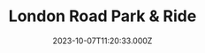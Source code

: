---
date: 2023-10-07T11:20:33.000Z
title: London Road Park & Ride
latitude: 52.04106612386881
longitude: 1.0969580250632662
url: http://www.ipswichbuses.co.uk
category: checkin
---